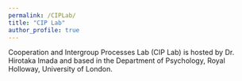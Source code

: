 ```yaml
---
permalink: /CIPLab/
title: "CIP Lab"
author_profile: true
---
```


Cooperation and Intergroup Processes Lab (CIP Lab) is hosted by Dr. Hirotaka Imada and based in the Department of Psychology, Royal Holloway, University of London.


